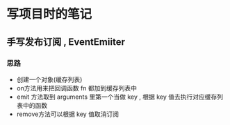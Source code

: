 # 写项目时的笔记

## 手写发布订阅 , EventEmiiter

### 思路
- 创建一个对象(缓存列表)
- on方法用来把回调函数 fn 都加到缓存列表中
- emit 方法取到 arguments 里第一个当做 key , 根据 key 值去执行对应缓存列表中的函数
- remove方法可以根据 key 值取消订阅
